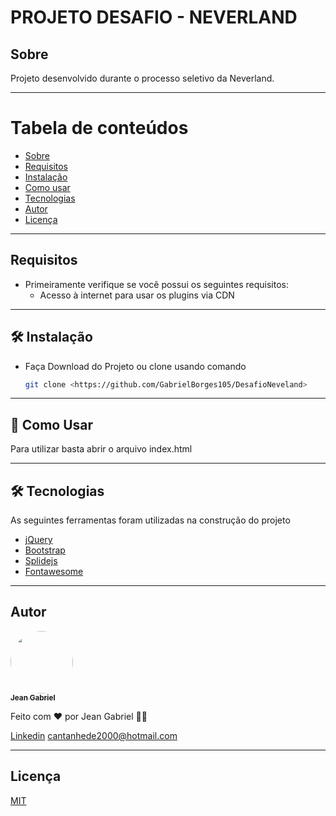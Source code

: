 # PROJETO DESAFIO - NEVERLAND

<a id="sobre"></a>
## Sobre

Projeto desenvolvido durante o processo seletivo da Neverland.

-------------------------------------------------

Tabela de conteúdos
=================
   * [Sobre](#sobre)
   * [Requisitos](#requisitos)
   * [Instalação](#instalacao)
   * [Como usar](#como-usar)
   * [Tecnologias](#tecnologias)
   * [Autor](#autor)
   * [Licença](#licenca)

-------------------------------------------------

<a id="requisitos"></a>
## Requisitos

* Primeiramente verifique se você possui os seguintes requisitos:
    * Acesso à internet para usar os plugins via CDN

-------------------------------------------------

<a id="instalacao"></a>
## 🛠 Instalação 

* Faça Download do Projeto ou clone usando comando
    ```bash
    git clone <https://github.com/GabrielBorges105/DesafioNeveland>
    ```


-------------------------------------------------

<a id="como-usar"></a>
## 🎲 Como Usar

Para utilizar basta abrir o arquivo index.html

-------------------------------------------------

<a id="tecnologias"></a>
## 🛠 Tecnologias

As seguintes ferramentas foram utilizadas na construção do projeto

- [jQuery](https://jquery.com/download/)
- [Bootstrap](https://getbootstrap.com/)
- [Splidejs](https://splidejs.com/)
- [Fontawesome](https://fontawesome.com/)

-------------------------------------------------

<a id="autor"></a>
## Autor

<a href="http://www.jeangabrieldeveloper.com">
 <img style="border-radius: 50%;" src="http://www.jeangabrieldeveloper.com/img/perfil2.png" width="100px;" alt=""/>
 <br />
 <sub><b>Jean Gabriel</b></sub></a> <a href="http://www.jeangabrieldeveloper.com" title="Portfólio"></a>


Feito com ❤️ por Jean Gabriel 👋🏽


[Linkedin](https://www.linkedin.com/in/jean-b-6b9180139/)  [cantanhede2000@hotmail.com](mailto:cantanhede2000@hotmail.com)

-------------------------------------------------

<a id="licenca"></a>
## Licença

[MIT](https://choosealicense.com/licenses/mit/)
